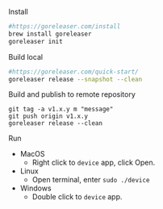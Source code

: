 Install
```sh
#https://goreleaser.com/install
brew install goreleaser
goreleaser init
```

Build local
```sh
#https://goreleaser.com/quick-start/
goreleaser release --snapshot --clean 
```

Build and publish to remote repository
```
git tag -a v1.x.y m "message"
git push origin v1.x.y
goreleaser release --clean 
```

Run
- MacOS
    - Right click to `device` app, click Open. 
- Linux
    - Open terminal, enter `sudo ./device`
- Windows
    - Double click to `device` app.